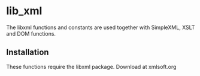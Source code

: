 # lib_xml

The libxml functions and constants are used together with SimpleXML, XSLT and DOM functions.

<h2>Installation</h2>
These functions require the libxml package. Download at xmlsoft.org
